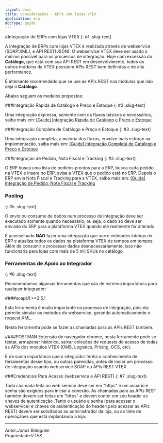 ```yaml
---
layout: docs
title: Considerações - ERPs com lojas VTEX
application: erp
docType: guide
---
```


#Integração de ERPs com lojas VTEX
{: #1 .slug-text}

A integração de ERPs com lojas VTEX é realizada através de webservice (SOAP:XML), e API REST(JSON). O webservice VTEX deve ser usado o mínimo possível para os processos de integração. Hoje com excessão do **Catálogo**, que está com sua API REST em desenvolvimento, todos os outros módulos da VTEX possúem APIs REST bem definidas e de alta performance.

É altemante recomendado que se use as APIs REST nos módulos que não seja o **Catálogo**.

Abaixo seguem os modelos propostos:

###Integração Rápida de Catálogo e Preço e Estoque
{: #2 .slug-text}

Uma integração expressa, somente com os fluxos básicos e necessários, saiba mais em: [[Guide] Integração Rápida de Catálogo e Preço e Estoque](http://lab.vtex.com/docs/integracao/guide/erp/catalogo-expresso/index.html)

###Integração Completa de Catálogo e Preço e Estoque
{: #3 .slug-text}

Uma integração completa, a maioria dos fluxos, envolve mais esforço na implementação, saiba mais em: [[Guide] Integração Completa de Catálogo e Preço e Estoque](http://lab.vtex.com/docs/integracao/guide/erp/catalogo-completo/index.html)

###Integração de Pedido, Nota Fiscal e Tracking
{: #3 .slug-text}

O ERP busca uma lista de pedidos prontos para o ERP, busca cada pedido na VTEX e insere no ERP, avisa a VTEX que o pedido está no ERP. Depois o ERP envia Nota Fiscal e Tracking para a VTEX, saiba mais em: [[Guide] Integração de Pedido, Nota Fiscal e Tracking](http://lab.vtex.com/docs/integracao/guide/erp/pedido-e-tracking/index.html)

### Pooling
{: #5 .slug-text}

O envio ou consumo de dados num processo de integração deve ser executado somente quando necessário, ou seja, o dado só deve ser enviado do ERP para a plataforma VTEX quando ele realmente for alterado.

É aconselhado **NAO** fazer uma integração que varre entidades inteiras do ERP e atualiza todos os dados na plataforma VTEX de tempos  em tempos. Além de consumir e processar dados desnecessáriamente, isso não funcionaria para lojas com mais de 5 mil SKUs no catálogo.


### Ferramentas de Apoio ao Integrador
{: #6 .slug-text}

Recomendamos algumas ferramentas que são de extrema importância para qualquer integrador:

####soapUI >=2.5.1

Esta ferramenta é muito importante no processo de integração, pois ela permite simular os metodos do webservice,
gerando automaticamente o request XML.

Nesta ferramenta pode se fazer as chamadas para as APIs REST também.

####POSTMAN
Extensão do navegador chrome, nesta ferramente pode se testar, armazenar histórico, salvar coleções de requests do acesso de todas as APIs dos modulos VTEX  (OMS, Logistics, Pricing, GCS, etc).

É de suma importância que o integrador tenha o conhecimento de ferramentas desse tipo, ou outras parecidas, antes de inciar um processo de integração usando webservice SOAP ou APIs REST VTEX.

###Credenciais Para Acesso (webservice e API REST)
{: #7 .slug-text}

Toda chamada feita ao web service deve ser em "https" e um usuario e senha são exigidos para iniciar a conexão. As chamadas para as APIs REST também devem ser feitas em "https" e devem conter em seu header as chaves de autenticação .Tanto o usuário e senha (para acessar o webservice) e chaves de asutenticação do header(para acessar as APIs REST) devem ser solicitados ao administrador da loja, ou ao time de operaçãoes que está implantando a loja.


---

Autor:_Jonas Bolognim_  
Propriedade:_VTEX_